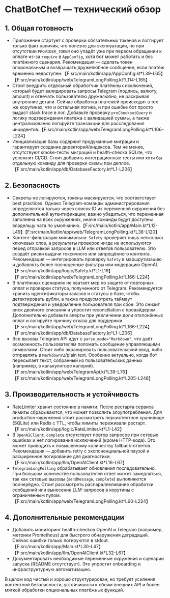 # ChatBotChef — технический обзор

## 1. Общая готовность
- Приложение стартует с проверки обязательных токенов и логгирует только факт наличия, что полезно для эксплуатации, но при отсутствии `PROVIDER_TOKEN` оно упадёт уже при первом обращении к оплате из-за `require` в `AppConfig`, хотя бот может работать и без платёжного сценария. Рекомендация — сделать токен опциональным и возвращать дружелюбное сообщение, если платёж временно недоступен.【F:src/main/kotlin/app/AppConfig.kt†L39-L65】【F:src/main/kotlin/app/web/TelegramLongPolling.kt†L114-L165】
- Стоит внедрить отдельный обработчик платёжных исключений, который будет валидировать запросы Telegram (подпись, валюту, amount) и отвечать пользователю дружелюбно, не раскрывая внутренние детали. Сейчас обработка платежей происходит в тех же корутинах, что и остальная логика, и при ошибке бот просто выдаст stack trace в лог. Добавьте проверку `preCheckoutQuery` и логику подтверждения платежа с валидацией суммы, а также централизованно логируйте транзакции для расследования инцидентов.【F:src/main/kotlin/app/web/TelegramLongPolling.kt†L166-L224】
- Инициализация базы содержит продуманные миграции и гарантирует создание директорий/индексов. Тем не менее, отсутствуют smoke-тесты миграций и health-checkа SQLite, что усложнит CI/CD. Стоит добавить интеграционные тесты или хотя бы отдельную команду для проверки схемы при деплое.【F:src/main/kotlin/app/db/DatabaseFactory.kt†L1-L206】

## 2. Безопасность
- Секреты не логируются, токены маскируются, что соответствует best practices. Однако Telegram-команды администрирования определяются только через список ID из переменной окружения без дополнительной аутентификации; важно убедиться, что переменная заполнена на всех окружениях, иначе команды будут доступны владельцу чата по умолчанию.【F:src/main/kotlin/app/Main.kt†L12-L49】【F:src/main/kotlin/app/web/TelegramLongPolling.kt†L38-L120】
- Контент-фильтрация минимальна: `Safety` проверяет лишь несколько ключевых слов, а результаты проверок нигде не используются перед отправкой запросов в LLM или ответов пользователю. Это создаёт риски выдачи токсичного или запрещённого контента. Рекомендация — интегрировать проверку `Safety` в маршрутизацию и добавлять более полноценные фильтры или модерацию OpenAI.【F:src/main/kotlin/app/logic/Safety.kt†L1-L19】【F:src/main/kotlin/app/web/TelegramLongPolling.kt†L166-L224】
- В платёжных сценариях не хватает мер по защите от повторных оплат и проверки статуса, полученного от Telegram. Рекомендуется хранить идентификаторы заказов и статусы в базе, чтобы детектировать дубли, а также предусмотреть таймаут подтверждения и уведомление пользователя при сбое. Это снизит риск двойного списания и упростит reconciliation с провайдером. Дополнительно добавьте алерты при увеличении доли отклонённых оплат и логируйте причину отказа для поддержки.【F:src/main/kotlin/app/web/TelegramLongPolling.kt†L166-L224】【F:src/main/kotlin/app/db/DatabaseFactory.kt†L1-L206】
- Все вызовы Telegram API идут с `parse_mode="Markdown"`, что даёт возможность пользователям поломать сообщение управляющими символами. Стоит либо экранировать пользовательский ввод, либо отправлять в `MarkdownV2`/plain text. Особенно актуально, когда бот пересылает текст, собранный из пользовательских данных (например, в калькуляторе калорий).【F:src/main/kotlin/app/web/TelegramApi.kt†L39-L76】【F:src/main/kotlin/app/web/TelegramLongPolling.kt†L205-L248】

## 3. Производительность и устойчивость
- RateLimiter хранит состояние в памяти. После рестарта сервиса лимиты сбрасываются, что может позволить злоупотребления. Для production-окружения стоит рассмотреть персистентное хранилище (SQLite) или Redis с TTL, чтобы лимиты переживали рестарт.【F:src/main/kotlin/app/logic/RateLimiter.kt†L1-L42】
- В `OpenAIClient.complete` отсутствует повтор запросов при сетевых ошибках и нет логирования исключений (кроме HTTP-кода). Это может приводить к повышенному количеству fallback-ответов. Рекомендация — добавить retry с экспоненциальной паузой и расширенное логирование для диагностики.【F:src/main/kotlin/app/llm/OpenAIClient.kt†L16-L67】
- `TelegramLongPolling` обрабатывает обновления последовательно. При большом количестве пользователей ответ может замедляться, так как сетевые вызовы (`sendMessage`, `complete`) выполняются поочерёдно. Стоит рассмотреть распараллеливание обработки сообщений или вынесение LLM-запросов в корутины с ограниченным пулом.【F:src/main/kotlin/app/web/TelegramLongPolling.kt†L60-L224】

## 4. Дополнительные рекомендации
- Добавить мониторинг health-checkов OpenAI и Telegram (например, метрики Prometheus) для быстрого обнаружения деградаций. Сейчас ошибки только логируются в stdout.【F:src/main/kotlin/app/Main.kt†L30-L47】【F:src/main/kotlin/app/llm/OpenAIClient.kt†L32-L67】
- Документировать необходимые переменные окружения и сценарии запуска (README отсутствует). Это упростит onboarding и инфраструктурную автоматизацию.

В целом код чистый и хорошо структурирован, но требует усиления контентной безопасности, устойчивости к сбоям внешних API и более мягкой обработки опциональных платёжных функций.
